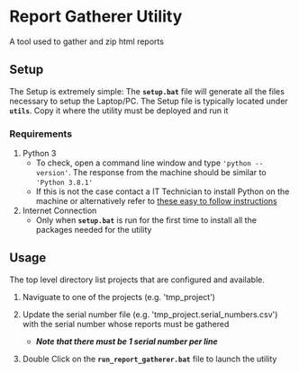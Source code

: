 # Report Gatherer Utility

A tool used to gather and zip html reports

## Setup

The Setup is extremely simple: The **```setup.bat```** file will generate all the files necessary to setup the Laptop/PC. 
The Setup file is typically located under **```utils```**. Copy it where the utility must be deployed and run it

### Requirements
1. Python 3
    * To check, open a command line window and type ``'python --version'``. The response from the machine should be similar to ``'Python 3.8.1'``
    * If this is not the case contact a IT Technician to install Python on the machine or alternatively refer to [these easy to follow instructions](https://www.ics.uci.edu/~pattis/common/handouts/pythoneclipsejava/python.html)
2. Internet Connection
    * Only when **```setup.bat```** is run for the first time to install all the packages needed for the utility


## Usage

The top level directory list projects that are configured and available. 
1.  Naviguate to one of the projects (e.g. 'tmp_project')
2.  Update the serial number file (e.g. 'tmp_project.serial_numbers.csv') with the serial number whose reports must be gathered
    * ***Note that there must be 1 serial number per line***

3.  Double Click on the **```run_report_gatherer.bat```** file to launch the utility